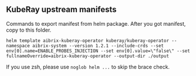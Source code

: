 ## KubeRay upstream manifests

Commands to export manifest from helm package. After you got manifest, copy to this folder.

```shell
helm template aibrix-kuberay-operator kuberay/kuberay-operator --namespace aibrix-system --version 1.2.1 --include-crds --set env[0].name=ENABLE_PROBES_INJECTION --set env[0].value=\"false\" --set fullnameOverride=aibrix-kuberay-operator --output-dir ./output
```

If you use zsh, please use `noglob helm ...` to skip the brace check.
